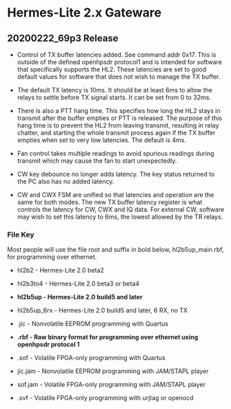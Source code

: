 Hermes-Lite 2.x Gateware
========================

## 20200222_69p3 Release

 * Control of TX buffer latencies added. See command addr 0x17. This is outside of the defined openhpsdr protocol1 and is intended for software that specifically supports the HL2. These latencies are set to good default values for software that does not wish to manage the TX buffer.
  * The default TX latency is 10ms. It should be at least 6ms to allow the relays to settle before TX signal starts. It can be set from 0 to 32ms.
  * There is also a PTT hang time. This specifies how long the HL2 stays in transmit after the buffer empties or PTT is released. The purpose of this hang time is to prevent the HL2 from leaving transmit, resulting in relay chatter, and starting the whole transmit process again if the TX buffer empties when set to very low latencies. The default is 4ms.

 * Fan control takes multiple readings to avoid spurious readings during transmit which may cause the fan to start unexpectedly.

 * CW key debounce no longer adds latency. The key status returned to the PC also has no added latency.

 * CW and CWX FSM are unified so that latencies and operation are the same for both modes. The new TX buffer latency register is what controls the latency for CW, CWX and IQ data. For external CW, software may wish to set this latency to 6ms, the lowest allowed by the TR relays.

### File Key

Most people will use the file root and suffix in bold below, hl2b5up_main.rbf, for programming over ethernet.

* hl2b2 - Hermes-Lite 2.0 beta2
* hl2b3to4 - Hermes-Lite 2.0 beta3 or beta4
* **hl2b5up - Hermes-Lite 2.0 build5 and later**
* hl2b5up_6rx - Hermes-Lite 2.0 build5 and later, 6 RX, no TX

* .jic - Nonvolatile EEPROM programming with Quartus
* **.rbf - Raw binary format for programming over ethernet using openhpsdr protocol 1**
* .sof - Volatile FPGA-only programming with Quartus
* jic.jam - Nonvolatile EEPROM programming with JAM/STAPL player
* sof.jam - Volatile FPGA-only programming with JAM/STAPL player
* .svf - Volatile FPGA-only programming with urjtag or openocd 





